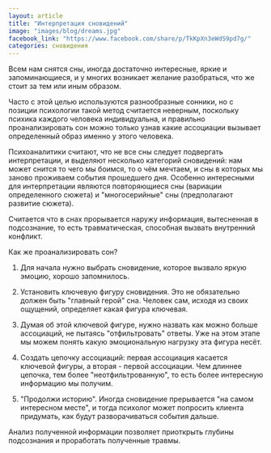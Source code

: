 ```yaml
---
layout: article
title: "Интерпретация сновидений"
image: "images/blog/dreams.jpg"
facebook_link: "https://www.facebook.com/share/p/TkKpXn3eWdS9pd7g/"
categories: сновидения
---
```


Всем нам снятся сны, иногда достаточно интересные, яркие и запоминающиеся, и у многих возникает желание разобраться, что же стоит за тем или иным образом.

<!--more-->

Часто с этой целью используются разнообразные сонники, но с позиции психологии такой метод считается неверным, поскольку психика каждого человека индивидуальна, и правильно проанализировать сон можно только узнав какие ассоциации вызывает определенный образ именно у этого человека.

Психоаналитики считают, что не все сны следует подвергать интерпретации, и выделяют несколько категорий сновидений: нам может снится то чего мы боимся, то о чём мечтаем, и сны в которых мы заново проживаем события прошедшего дня. Особенно интересными для интерпретации являются повторяющиеся сны (вариации определенного сюжета) и "многосерийные" сны (предполагают развитие сюжета).

Считается что в снах прорывается наружу информация, вытесненная в подсознание, то есть травматическая, способная вызвать внутренний конфликт.

Как же проанализировать сон?

1. Для начала нужно выбрать сновидение, которое вызвало яркую эмоцию, хорошо запомнилось.

2. Установить ключевую фигуру сновидения. Это не обязательно должен быть "главный герой" сна. Человек сам, исходя из своих ощущений, определяет какая фигура ключевая.

3. Думая об этой ключевой фигуре, нужно назвать как можно больше ассоциаций, не пытаясь "отфильтровать" ответы. Уже на этом этапе мы можем понять какую эмоциональную нагрузку эта фигура несёт.

4. Создать цепочку ассоциаций: первая ассоциация касается ключевой фигуры, а вторая - первой ассоциации. Чем длиннее цепочка, тем более "неотфильтрованную", то есть более интересную информацию мы получим.

5. "Продолжи историю". Иногда сновидение прерывается "на самом интересном месте", и тогда психолог может попросить клиента придумать, как будут разворачиваться события дальше.

Анализ полученной информации позволяет приоткрыть глубины подсознания и проработать полученные травмы.